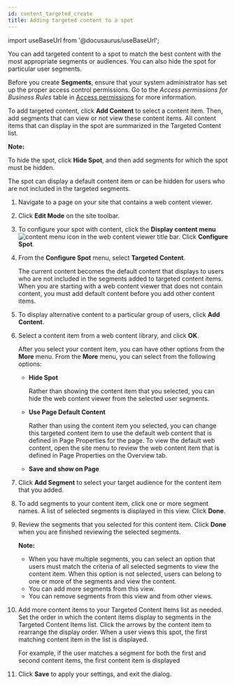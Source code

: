 ```yaml
---
id: content_targeted_create
title: Adding targeted content to a spot
---
```

import useBaseUrl from '@docusaurus/useBaseUrl';



You can add targeted content to a spot to match the best content with the most appropriate segments or audiences. You can also hide the spot for particular user segments.

Before you create **Segments**, ensure that your system administrator has set up the proper access control permissions. Go to the *Access permissions for Business Rules* table in [Access permissions](../admin-system/sec_acc_rights.md) for more information.

To add targeted content, click **Add Content** to select a content item. Then, add segments that can view or not view these content items. All content items that can display in the spot are summarized in the Targeted Content list.

**Note:**

To hide the spot, click **Hide Spot**, and then add segments for which the spot must be hidden.

The spot can display a default content item or can be hidden for users who are not included in the targeted segments.

1.  Navigate to a page on your site that contains a web content viewer.

2.  Click **Edit Mode** on the site toolbar.

3.  To configure your spot with content, click the **Display content menu** ![content menu](../images/content_menu2.jpg) icon in the web content viewer title bar. Click **Configure Spot**.

4.  From the **Configure Spot** menu, select **Targeted Content**.

    The current content becomes the default content that displays to users who are not included in the segments added to targeted content items. When you are starting with a web content viewer that does not contain content, you must add default content before you add other content items.

5.  To display alternative content to a particular group of users, click **Add Content**.

6.  Select a content item from a web content library, and click **OK**.

    After you select your content item, you can have other options from the **More** menu. From the **More** menu, you can select from the following options:

    -   **Hide Spot**

        Rather than showing the content item that you selected, you can hide the web content viewer from the selected user segments.

    -   **Use Page Default Content**

        Rather than using the content item you selected, you can change this targeted content item to use the default web content that is defined in Page Properties for the page. To view the default web content, open the site menu to review the web content item that is defined in Page Properties on the Overview tab.

    -   **Save and show on Page**
7.  Click **Add Segment** to select your target audience for the content item that you added.

8.  To add segments to your content item, click one or more segment names. A list of selected segments is displayed in this view. Click **Done**.

9.  Review the segments that you selected for this content item. Click **Done** when you are finished reviewing the selected segments.

    **Note:**

    -   When you have multiple segments, you can select an option that users must match the criteria of all selected segments to view the content item. When this option is not selected, users can belong to one or more of the segments and view the content.
    -   You can add more segments from this view.
    -   You can remove segments from this view and from other views.
10. Add more content items to your Targeted Content Items list as needed. Set the order in which the content items display to segments in the Targeted Content Items list. Click the arrows by the content item to rearrange the display order. When a user views this spot, the first matching content item in the list is displayed.

    For example, if the user matches a segment for both the first and second content items, the first content item is displayed

11. Click **Save** to apply your settings, and exit the dialog.


